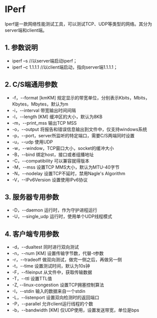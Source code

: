 # IPerf
Iperf是一款网络性能测试工具，可以测试TCP、UDP等类型的网络。其分为server端和client端。
## 1. 参数说明
* iperf –s //以server端启动iperf；
* iperf –c 1.1.1.1 //以client端启动，指向server端1.1.1.1；
## 2. C/S端通用参数
* -f，--format [kmKM] 规定显示的带宽单位，分别表示Kbits，Mbits，Kbytes，Mbytes，默认为m
* -i，--interval 带宽输出时间间隔
* -l，--length [KM] 缓冲区的大小，默认为8KB
* -m，--print_mss 输出TCP MSS
* -o，--output <filename> 将报告和错误信息输出到文件中，仅支持windows系统
* -p，--port，server所监听的特定端口，需要C/S两端同时设置
* -u，--udp 使用UDP
* -w，--window，TCP窗口大小，socket的缓冲大小
* -B，--bind <host> 绑定host，接口或者组播地址
* -C，--compatibility 可以兼容就得版本
* -M，--mss 设置TCP MMS大小，默认为MTU-40字节
* -N，--nodelay 设置TCP不延时，禁用Nagle's Algorithm
* -V，--IPv6Version 设置使用IPv6协议
## 3. 服务器专用参数
* -D，--daemon 运行时，作为守护进程运行
* -U，--single_udp 运行时，使用单个UDP线程模式
## 4. 客户端专用参数
* -d，--dualtest 同时进行双向测试
* -n，--num [KM] 设置传输字节数，代替-t参数
* -r，--tradeoff 做双向测试，做完一侧之后，再做另一侧
* -t，--time 设置测试时间，默认为10s钟
* -F，--fileinput <name> 从文件中，获取传输数据
* -T，--ttl 设置TTL值
* -Z, --linux-congestion <algo> 设置TCP拥塞控制算法
* -I，--stdin 输入的数据来自一个stdin
* -L，--listenport 设置双向检测时的返回端口
* -P，--parallel 允许client运行线程的个数
* -b，--bandwidth [KM] 仅UDP使用，设置发送带宽，单位是bps
